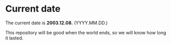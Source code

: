 # Current date

The current date is **2003.12.08.** (YYYY.MM.DD.)

This repository will be good when the world ends, so we will know how long it lasted.